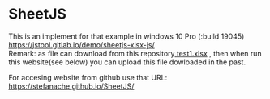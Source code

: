 # SheetJS

This is an implement for that example in windows 10 Pro (:build 19045)
  https://jstool.gitlab.io/demo/sheetjs-xlsx-js/
<br/>Remark:
as file can download from this repository[ test1.xlsx](https://github.com/stefanache/SheetJS/blob/main/test1.xlsx) , 
then when run this website(see below) you can upload this file dowloaded in the past.

For accesing website from github use that URL:
  https://stefanache.github.io/SheetJS/

  
